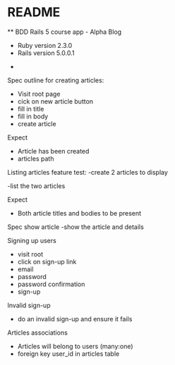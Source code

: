 # README

** BDD Rails 5 course app - Alpha Blog
* Ruby version 2.3.0
* Rails version 5.0.0.1

-

Spec outline for creating articles:
- Visit root page
- cick on new article button
- fill in title
- fill in body
- create article

Expect
- Article has been created
- articles path

Listing articles feature test:
-create 2 articles to display

-list the two articles

Expect
- Both article titles and bodies to be present

Spec show article
-show the article and details

Signing up users
- visit root
- click on sign-up link
- email
- password
- password confirmation
- sign-up 

Invalid sign-up
- do an invalid sign-up and ensure it fails

Articles associations
- Articles will belong to users (many:one)
- foreign key user_id in articles table